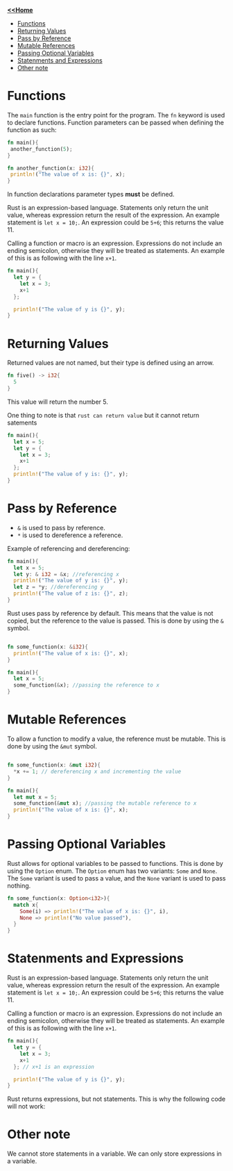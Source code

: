 <b> [<<Home](../Readme.md) </b>


- [Functions](#functions)
- [Returning Values](#returning-values)
- [Pass by Reference](#pass-by-reference)
- [Mutable References](#mutable-references)
- [Passing Optional Variables](#passing-optional-variables)
- [Statenments and Expressions](#statenments-and-expressions)
- [Other note](#other-note)


# Functions

The `main` function is the entry point for the program. The `fn` keyword is used to declare functions.
Function parameters can be passed when defining the function as such:
 ```rust
fn main(){
  another_function(5);
}

fn another_function(x: i32){
  println!("The value of x is: {}", x);
}
 ```

In function declarations parameter types **must** be defined.

Rust is an expression-based language. Statements only return the unit value, whereas expression return the result of the expression. An example statement is `let x = 10;`. An expression could be `5+6`; this returns the value 11.

Calling a function or macro is an expression. Expressions do not include an ending semicolon,
otherwise they will be treated as statements. An example of this is as following with the line `x+1`.
```rust
fn main(){
  let y = {
    let x = 3;
    x+1
  };

  println!("The value of y is {}", y);
}
```

# Returning Values

Returned values are not named, but their type is defined using an arrow.
```rust
fn five() -> i32{
  5
}
```
This value will return the number 5.

One thing to note is that `rust can return value` but it cannot return satements
```rust
fn main(){
  let x = 5;
  let y = {
    let x = 3;
    x+1
  };
  println!("The value of y is: {}", y);
}
```


# Pass by Reference

- `&` is used to pass by reference.
- `*` is used to dereference a reference.

Example of referencing and dereferencing:

```rust
fn main(){
  let x = 5;
  let y: & i32 = &x; //referencing x
  println!("The value of y is: {}", y);
  let z = *y; //dereferencing y
  println!("The value of z is: {}", z);
}
```



Rust uses pass by reference by default. This means that the value is not copied, but the reference to the value is passed. This is done by using the `&` symbol.
```rust

fn some_function(x: &i32){
  println!("The value of x is: {}", x);
}

fn main(){
  let x = 5;
  some_function(&x); //passing the reference to x
}

```

# Mutable References

To allow a function to modify a value, the reference must be mutable. This is done by using the `&mut` symbol.
```rust

fn some_function(x: &mut i32){
  *x += 1; // dereferencing x and incrementing the value
}

fn main(){
  let mut x = 5;
  some_function(&mut x); //passing the mutable reference to x
  println!("The value of x is: {}", x);
}

```
# Passing Optional Variables

Rust allows for optional variables to be passed to functions. This is done by using the `Option` enum. The `Option` enum has two variants: `Some` and `None`. The `Some` variant is used to pass a value, and the `None` variant is used to pass nothing.

```rust
fn some_function(x: Option<i32>){
  match x{
    Some(i) => println!("The value of x is: {}", i),
    None => println!("No value passed"),
  }
}
```



# Statenments and Expressions

Rust is an expression-based language. Statements only return the unit value, whereas expression return the result of the expression. An example statement is `let x = 10;`. An expression could be `5+6`; this returns the value 11.

Calling a function or macro is an expression. Expressions do not include an ending semicolon,
otherwise they will be treated as statements. An example of this is as following with the line `x+1`.
```rust
fn main(){
  let y = {
    let x = 3;
    x+1
  }; // x+1 is an expression

  println!("The value of y is {}", y);
}
```

Rust returns expressions, but not statements. This is why the following code will not work:


# Other note

We cannot store statements in a variable. We can only store expressions in a variable.
 
